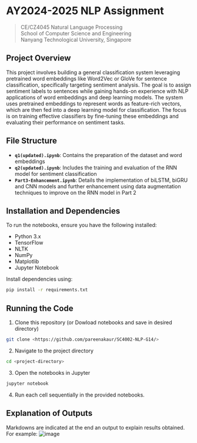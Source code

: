 # AY2024-2025 NLP Assignment
> CE/CZ4045 Natural Language Processing \
> School of Computer Science and Engineering \
> Nanyang Technological University, Singapore

## Project Overview
This project involves building a general classification system leveraging pretrained word embeddings like Word2Vec or GloVe for sentence classification, specifically targeting sentiment analysis. The goal is to assign sentiment labels to sentences while gaining hands-on experience with NLP applications of word embeddings and deep learning models. The system uses pretrained embeddings to represent words as feature-rich vectors, which are then fed into a deep learning model for classification. The focus is on training effective classifiers by fine-tuning these embeddings and evaluating their performance on sentiment tasks. 

## File Structure
- **`q1(updated).ipynb`**: Contains the preparation of the dataset and word embeddings 
- **`q2(updated).ipynb`**: Includes the training and evaluation of the RNN model for sentiment classification
- **`Part3-Enhancement.ipynb`**: Details the implementation of biLSTM, biGRU and CNN models and further enhancement using data augmentation techniques to improve on the RNN model in Part 2

## Installation and Dependencies
To run the notebooks, ensure you have the following installed:
- Python 3.x
- TensorFlow
- NLTK
- NumPy
- Matplotlib
- Jupyter Notebook

Install dependencies using:
```bash
pip install -r requirements.txt
```

## Running the Code
1. Clone this repository (or Dowload notebooks and save in desired directory)
```bash
git clone <https://github.com/pareenakaur/SC4002-NLP-G14/>
```
2. Navigate to the project directory
```bash
cd <project-directory>
```
3. Open the notebooks in Jupyter 
```bash
jupyter notebook
```
4. Run each cell sequentially in the provided notebooks.

## Explanation of Outputs
Markdowns are indicated at the end an output to explain results obtained. For example:
![image](https://github.com/user-attachments/assets/d8154175-8acb-479e-ac21-8d0da5f563a0)



